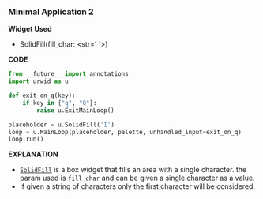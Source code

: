 ### Minimal Application 2

**Widget Used**
- SolidFill(fill_char: <str=' '>)

**CODE**
```py
from __future__ import annotations
import urwid as u

def exit_on_q(key):
    if key in {"q", "Q"}:
        raise u.ExitMainLoop()

placeholder = u.SolidFill('I')
loop = u.MainLoop(placeholder, palette, unhandled_input=exit_on_q)
loop.run()
```

**EXPLANATION**
- [`SolidFill`](https://urwid.org/reference/widget.html#urwid.SolidFill) is a box widget that fills an area with a single character. the param used is `fill_char` and can be given a single character as a value.
- If given a string of characters only the first character will be considered. 